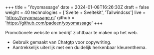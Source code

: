 +++
title = 'Yoyomassage'
date = 2024-01-08T16:26:30Z
draft = false
weight = 40
technologies = ['Svelte + Sveltekit', 'Tailwindcss']
live = 'https://yoyomassage.nl'
github = 'https://github.com/padeen/yoyomassage'
+++

Promotionele website om bedrijf zichtbaar te maken op het web.

- Gebruik gemaakt van Chatgtp voor copywriting.
- Aantrekkelijk uiterlijk met een duidelijk herkenbaar kleurenthema.